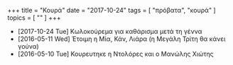 +++
title = "Κουρά"
date = "2017-10-24"
tags = [ "πρόβατα", "κουρά" ]
topics = [ "" ]
+++

-   <span class="timestamp-wrapper"><span class="timestamp">[2017-10-24 Tue] </span></span> Κωλοκούρεμα για καθάρισμα μετά τη γέννα
-   <span class="timestamp-wrapper"><span class="timestamp">[2016-05-11 Wed] </span></span> Έτοιμη η Μία, Κάν, Λιάρα (η Μεγάλη Τρίτη θα κάνει γούνα)
-   <span class="timestamp-wrapper"><span class="timestamp">[2016-05-10 Tue] </span></span> Κουρευτηκε η Ντολόρες και ο Μανώλης Χιώτης
